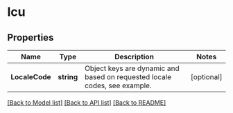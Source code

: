 # Icu

## Properties

Name | Type | Description | Notes
------------ | ------------- | ------------- | -------------
**LocaleCode** | **string** | Object keys are dynamic and based on requested locale codes, see example. | [optional] 

[[Back to Model list]](../README.md#documentation-for-models) [[Back to API list]](../README.md#documentation-for-api-endpoints) [[Back to README]](../README.md)


